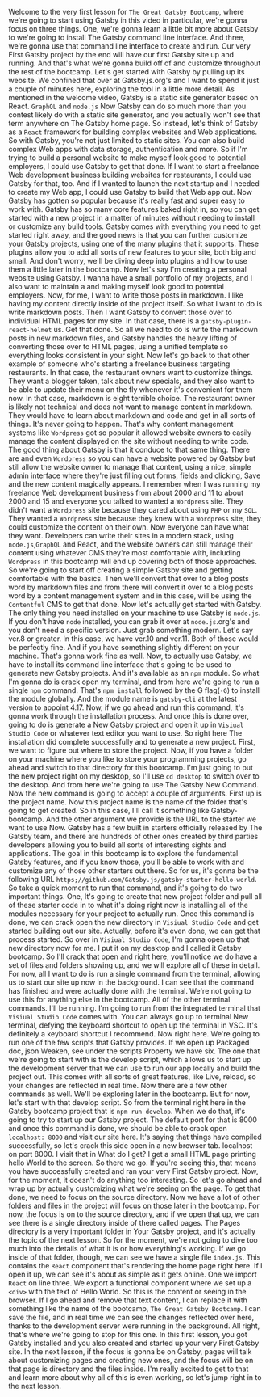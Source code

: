 Welcome to the very first lesson for `The Great Gatsby Bootcamp`, where we're going to start using Gatsby in this video in particular, we're gonna focus on three things. One, we're gonna learn a little bit more about Gatsby to we're going to install The Gatsby command line interface. And three, we're gonna use that command line interface to create and run. Our very First Gatsby project by the end will have our first Gatsby site up and running. And that's what we're gonna build off of and customize throughout the rest of the bootcamp. Let's get started with Gatsby by pulling up its website. We confined that over at Gatsby.js.org's and I want to spend it just a couple of minutes here, exploring the tool in a little more detail. As mentioned in the welcome video, Gatsby is a static site generator based on React. `GraphQL` and `node.js` Now Gatsby can do so much more than you contest likely do with a static site generator, and you actually won't see that term anywhere on The Gatsby home page. So instead, let's think of Gatsby as a `React` framework for building complex websites and Web applications. So with Gatsby, you're not just limited to static sites. You can also build complex Web apps with data storage, authentication and more. So if I'm trying to build a personal website to make myself look good to potential employers, I could use Gatsby to get that done. If I want to start a freelance Web development business building websites for restaurants, I could use Gatsby for that, too. And if I wanted to launch the next startup and I needed to create my Web app, I could use Gatsby to build that Web app out. Now Gatsby has gotten so popular because it's really fast and super easy to work with. Gatsby has so many core features baked right in, so you can get started with a new project in a matter of minutes without needing to install or customize any build tools. Gatsby comes with everything you need to get started right away, and the good news is that you can further customize your Gatsby projects, using one of the many plugins that it supports. These plugins allow you to add all sorts of new features to your site, both big and small. And don't worry, we'll be diving deep into plugins and how to use them a little later in the bootcamp. Now let's say I'm creating a personal website using Gatsby. I wanna have a small portfolio of my projects, and I also want to maintain a and making myself look good to potential employers. Now, for me, I want to write those posts in markdown. I like having my content directly inside of the project itself. So what I want to do is write markdown posts. Then I want Gatsby to convert those over to individual HTML pages for my site. In that case, there is a `gatsby-plugin-react-helmet` us. Get that done. So all we need to do is write the markdown posts in new markdown files, and Gatsby handles the heavy lifting of converting those over to HTML pages, using a unified template so everything looks consistent in your sight. Now let's go back to that other example of someone who's starting a freelance business targeting restaurants. In that case, the restaurant owners want to customize things. They want a blogger taken, talk about new specials, and they also want to be able to update their menu on the fly whenever it's convenient for them now. In that case, markdown is eight terrible choice. The restaurant owner is likely not technical and does not want to manage content in markdown. They would have to learn about markdown and code and get in all sorts of things. It's never going to happen. That's why content management systems like `Wordpress` got so popular it allowed website owners to easily manage the content displayed on the site without needing to write code. The good thing about Gatsby is that it conduce to that same thing. There are and even `Wordpress` so you can have a website powered by Gatsby but still allow the website owner to manage that content, using a nice, simple admin interface where they're just filling out forms, fields and clicking, Save and the new content magically appears. I remember when I was running my freelance Web development business from about 2000 and 11 to about 2000 and 15 and everyone you talked to wanted a `Wordpress` site. They didn't want a `Wordpress` site because they cared about using `PHP` or my `SQL`. They wanted a `Wordpress` site because they knew with a `Wordpress` site, they could customize the content on their own. Now everyone can have what they want. Developers can write their sites in a modern stack, using `node.js`,`GraphQL` and React, and the website owners can still manage their content using whatever CMS they're most comfortable with, including `Wordpress` in this bootcamp will end up covering both of those approaches. So we're going to start off creating a simple Gatsby site and getting comfortable with the basics. Then we'll convert that over to a blog posts word by markdown files and from there will convert it over to a blog posts word by a content management system and in this case, will be using the `Contentful` CMS to get that done. Now let's actually get started with Gatsby. The only thing you need installed on your machine to use Gatsby is `node.js`. If you don't have `node` installed, you can grab it over at `node.js`.org's and you don't need a specific version. Just grab something modern. Let's say ver.8 or greater. In this case, we have ver.10 and ver.11. Both of those would be perfectly fine. And if you have something slightly different on your machine. That's gonna work fine as well. Now, to actually use Gatsby, we have to install its command line interface that's going to be used to generate new Gatsby projects. And it's available as an `npm` module. So what I'm gonna do is crack open my terminal, and from here we're going to run a single `npm` command. That's `npm install` followed by the G flag(`-G`) to install the module globally. And the module name is `gatsby-cli` at the latest version to appoint 4.17. Now, if we go ahead and run this command, it's gonna work through the installation process. And once this is done over, going to do is generate a New Gatsby project and open it up in `Visiual Studio Code` or whatever text editor you want to use. So right here The installation did complete successfully and to generate a new project. First, we want to figure out where to store the project. Now, if you have a folder on your machine where you like to store your programming projects, go ahead and switch to that directory for this bootcamp. I'm just going to put the new project right on my desktop, so I'll use `cd desktop` to switch over to the desktop. And from here we're going to use The Gatsby New Command. Now the new command is going to accept a couple of arguments. First up is the project name. Now this project name is the name of the folder that's going to get created. So in this case, I'll call it something like Gatsby-bootcamp. And the other argument we provide is the URL to the starter we want to use Now. Gatsby has a few built in starters officially released by The Gatsby team, and there are hundreds of other ones created by third parties developers allowing you to build all sorts of interesting sights and applications. The goal in this bootcamp is to explore the fundamental Gatsby features, and if you know those, you'll be able to work with and customize any of those other starters out there. So for us, it's gonna be the following URL `https;//github.com/Gatsby.js/gatsby-starter-hello-world`. So take a quick moment to run that command, and it's going to do two important things. One, It's going to create that new project folder and pull all of these starter code in to what it's doing right now is installing all of the modules necessary for your project to actually run. Once this command is done, we can crack open the new directory in `Visiual Studio Code` and get started building out our site. Actually, before it's even done, we can get that process started. So over in `Visiual Studio Code`, I'm gonna open up that new directory now for me. I put it on my desktop and I called it Gatsby bootcamp. So I'll crack that open and right here, you'll notice we do have a set of files and folders showing up, and we will explore all of these in detail. For now, all I want to do is run a single command from the terminal, allowing us to start our site up now in the background. I can see that the command has finished and were actually done with the terminal. We're not going to use this for anything else in the bootcamp. All of the other terminal commands. I'll be running. I'm going to run from the integrated terminal that `Visiual Studio Code` comes with. You can always go up to terminal New terminal, defying the keyboard shortcut to open up the terminal in VSC. It's definitely a keyboard shortcut I recommend. Now right here. We're going to run one of the few scripts that Gatsby provides. If we open up Packaged doc, json Weaken, see under the scripts Property we have six. The one that we're going to start with is the develop script, which allows us to start up the development server that we can use to run our app locally and build the project out. This comes with all sorts of great features, like Live, reload, so your changes are reflected in real time. Now there are a few other commands as well. We'll be exploring later in the bootcamp. But for now, let's start with that develop script. So from the terminal right here in the Gatsby bootcamp project that is `npm run develop`. When we do that, it's going to try to start up our Gatsby project. The default port for that is 8000 and once this command is done, we should be able to crack open `localhost: 8000` and visit our site here. It's saying that things have compiled successfully, so let's crack this side open in a new browser tab. localhost on port 8000. I visit that in What do I get? I get a small HTML page printing hello World to the screen. So there we go. If you're seeing this, that means you have successfully created and ran your very First Gatsby project. Now, for the moment, it doesn't do anything too interesting. So let's go ahead and wrap up by actually customizing what we're seeing on the page. To get that done, we need to focus on the source directory. Now we have a lot of other folders and files in the project will focus on those later in the bootcamp. For now, the focus is on to the source directory, and if we open that up, we can see there is a single directory inside of there called pages. The Pages directory is a very important folder in Your Gatsby project, and it's actually the topic of the next lesson. So for the moment, we're not going to dive too much into the details of what it is or how everything's working. If we go inside of that folder, though, we can see we have a single file `index.js`. This contains the `React` component that's rendering the home page right here. If I open it up, we can see it's about as simple as it gets online. One we import `React` on line three. We export a functional component where we set up a `<div>` with the text of Hello World. So this is the content or seeing in the browser. If I go ahead and remove that text content, I can replace it with something like the name of the bootcamp, `The Great Gatsby Bootcamp`. I can save the file, and in real time we can see the changes reflected over here, thanks to the development server were running in the background. All right, that's where we're going to stop for this one. In this first lesson, you got Gatsby installed and you also created and started up your very First Gatsby site. In the next lesson, if the focus is gonna be on Gatsby, pages will talk about customizing pages and creating new ones, and the focus will be on that page is directory and the files inside. I'm really excited to get to that and learn more about why all of this is even working, so let's jump right in to the next lesson.